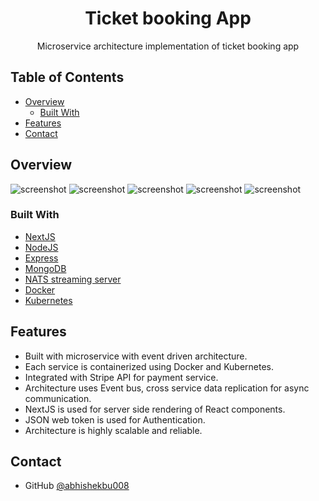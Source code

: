 <!-- Please update value in the {}  -->

<h1 align="center">Ticket booking App</h1>

<div align="center">
  Microservice architecture implementation of ticket booking app
</div>

<!-- TABLE OF CONTENTS -->

## Table of Contents

- [Overview](#overview)
  - [Built With](#built-with)
- [Features](#features)
- [Contact](#contact)

<!-- OVERVIEW -->

## Overview

![screenshot](https://github.com/abhishekbu008/ticketing/tree/blob/master/screenshots/list-tickets.png)
![screenshot](https://github.com/abhishekbu008/ticketing/tree/blob/master/screenshots/view-ticket.png)
![screenshot](https://github.com/abhishekbu008/ticketing/tree/blob/master/screenshots/payment-page.png)
![screenshot](https://github.com/abhishekbu008/ticketing/tree/blob/master/screenshots/credit-card.png)
![screenshot](https://github.com/abhishekbu008/ticketing/tree/blob/master/screenshots/credit-fill.png)

### Built With

<!-- This section should list any major frameworks that you built your project using. Here are a few examples.-->

- [NextJS](https://nextjs.org/)
- [NodeJS](https://nodejs.org/en/)
- [Express](https://expressjs.com/)
- [MongoDB](https://www.mongodb.com/)
- [NATS streaming server](https://nats.io/)
- [Docker](https://www.docker.com/)
- [Kubernetes](https://kubernetes.io/)

## Features

<!-- List the features of your application or follow the template. Don't share the figma file here :) -->

- Built with microservice with event driven architecture.
- Each service is containerized using Docker and Kubernetes.
- Integrated with Stripe API for payment service.
- Architecture uses Event bus, cross service data replication for async communication.
- NextJS is used for server side rendering of React components.
- JSON web token is used for Authentication.
- Architecture is highly scalable and reliable.

## Contact

- GitHub [@abhishekbu008](https://github.com/abhishekbu008)
